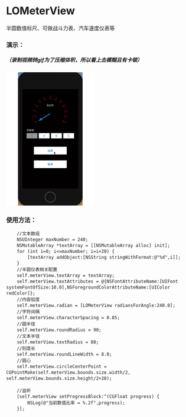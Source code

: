 # LOMeterView
半圆数值标尺、可做战斗力表、汽车速度仪表等

### 演示：
##### （录制视频转gif为了压缩体积，所以看上去模糊且有卡顿）

![在这里插入图片描述](https://github.com/laoou002/LOMeterView/blob/master/boke002.gif)

### 使用方法：
```objc
    //文本数组
    NSUInteger maxNumber = 240;
    NSMutableArray *textArray = [[NSMutableArray alloc] init];
    for (int i=0; i<=maxNumber; i=i+20) {
        [textArray addObject:[NSString stringWithFormat:@"%d",i]];
    }
    //半圆仪表相关配置
    self.meterView.textArray = textArray;
    self.meterView.textAttributes = @{NSFontAttributeName:[UIFont systemFontOfSize:10.0],NSForegroundColorAttributeName:[UIColor redColor]};
    //内容弧度
    self.meterView.radian = [LOMeterView radiansForAngle:240.0];
    //字符间隔
    self.meterView.characterSpacing = 0.85;
    //圆半径
    self.meterView.roundRadius = 90;
    //文本半径
    self.meterView.textRadius = 80;
    //刻度长
    self.meterView.roundLineWidth = 8.0;
    //圆心
    self.meterView.circleCenterPoint = CGPointMake(self.meterView.bounds.size.width/2, self.meterView.bounds.size.height/2+20);
    
    //监听
    [self.meterView setProgressBlock:^(CGFloat progress) {
        NSLog(@"当前数值比率 = %.2f",progress);
    }];
```
